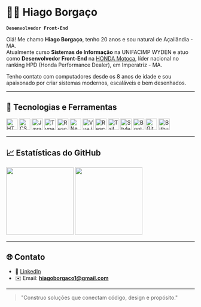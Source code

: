 # 👨‍💻 Hiago Borgaço

**`Desenvolvedor Front-End`**

Olá! Me chamo **Hiago Borgaço**, tenho 20 anos e sou natural de Açailândia - MA.  
Atualmente curso **Sistemas de Informação** na UNIFACIMP WYDEN e atuo como **Desenvolvedor Front-End** na [HONDA Motoca](https://www.motoca.com.br/), líder nacional no ranking HPD (Honda Performance Dealer), em Imperatriz - MA.  

Tenho contato com computadores desde os 8 anos de idade e sou apaixonado por criar sistemas modernos, escaláveis e bem desenhados.  

---

## 🧠 Tecnologias e Ferramentas

<div align="left">
  <img alt="HTML" title="HTML" height="30" src="https://cdn.jsdelivr.net/gh/devicons/devicon/icons/html5/html5-original.svg"/>
  <img alt="CSS" title="CSS" height="30" src="https://cdn.jsdelivr.net/gh/devicons/devicon/icons/css3/css3-original.svg"/>
  <img alt="JavaScript" title="JavaScript" height="30" src="https://cdn.jsdelivr.net/gh/devicons/devicon/icons/javascript/javascript-original.svg"/>
  <img alt="TypeScript" title="TypeScript" height="30" src="https://cdn.jsdelivr.net/gh/devicons/devicon/icons/typescript/typescript-original.svg"/>
  <img alt="React" title="React" height="30" src="https://cdn.jsdelivr.net/gh/devicons/devicon/icons/react/react-original.svg"/>
  <img alt="Next.js" title="Next.js" height="30" src="https://cdn.jsdelivr.net/gh/devicons/devicon/icons/nextjs/nextjs-original.svg"/>
  <img alt="Vue.js" title="Vue.js" height="30" src="https://cdn.jsdelivr.net/gh/devicons/devicon/icons/vuejs/vuejs-original.svg"/>
  <img alt="ReactNative" title="ReactNative" height="30" src="https://cdn.jsdelivr.net/gh/devicons/devicon/icons/reactnative/reactnative-original.svg"/>
  <img alt="TailwindCSS" title="TailwindCSS" height="30" src="https://cdn.jsdelivr.net/gh/devicons/devicon/icons/tailwindcss/tailwindcss-original.svg"/>
  <img alt="StyledComponents" title="StyledComponents" height="30" src="https://cdn.jsdelivr.net/gh/devicons/devicon/icons/styledcomponents/styledcomponents-original.svg"/>
  <img alt="Bootstrap" title="Bootstrap" height="30" src="https://cdn.jsdelivr.net/gh/devicons/devicon/icons/bootstrap/bootstrap-original.svg"/>
  <img alt="Git" title="Git" height="30" src="https://cdn.jsdelivr.net/gh/devicons/devicon/icons/git/git-original.svg"/>
  <img alt="Bitbucket" title="Bitbucket" height="30" src="https://cdn.jsdelivr.net/gh/devicons/devicon/icons/bitbucket/bitbucket-original.svg"/>
</div>

---

## 📈 Estatísticas do GitHub

<div align="left">
  <img height="180em" src="https://github-readme-stats.vercel.app/api?username=HiagoBDev&show_icons=true&theme=tokyonight&locale=pt-br&hide_title=true" />
  <img height="180em" src="https://github-readme-stats.vercel.app/api/top-langs/?username=HiagoBDev&layout=compact&theme=tokyonight&langs_count=8&custom_title=Linguagens+Mais+Usadas" />
</div>

---

## 🌐 Contato

- 💼 [LinkedIn](https://www.linkedin.com/in/hiago-borga%C3%A7o/)  
- ✉️ Email: **hiagoborgaco1@gmail.com**

---

> "Construo soluções que conectam código, design e propósito."

